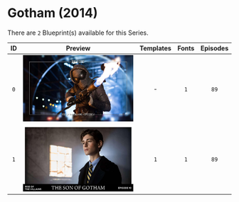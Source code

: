 # Gotham (2014)

There are `2` Blueprint(s) available for this Series.

| ID | Preview | Templates | Fonts | Episodes | 
| :---: | :---: | :---: | :---: | :---: |
| `0` | <img src="./0/preview0.jpg" height="150"> | - | `1` | `89` |
| `1` | <img src="./1/preview0.jpg" height="150"> | `1` | `1` | `89` |